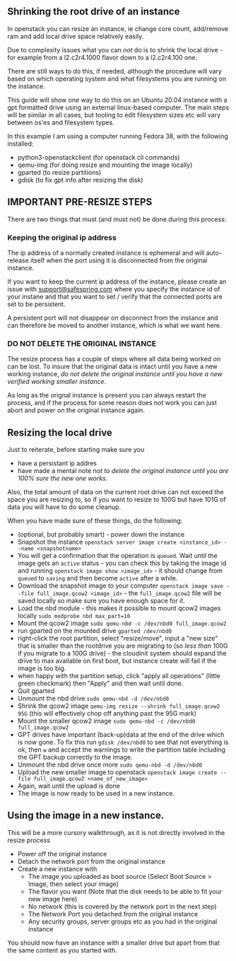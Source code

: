 ## Shrinking the root drive of an instance

In openstack you can resize an instance, ie change core count, add/remove ram and add local drive space relatively easily.

Due to complexity issues what you can _not_ do is to shrink the local drive - for example from a l2.c2r4.1000 flavor down to a l2.c2r4.100 one.

There are still ways to do this, if needed, although the procedure will vary based on which operating system and what filesystems you are running on the instance.

This guide will show one way to do this on an Ubuntu 20.04 instance with a gpt formatted drive using an external linux-based computer. The main steps will be similar in all cases, but tooling to edit filesystem sizes etc will vary between os'es and filesystem types.

In this example I am using a computer running Fedora 38, with the following installed:

* python3-openstackclient (for openstack cli commands)
* qemu-img (for doing resize and mounting the image locally)
* gparted (to resize partitions)
* gdisk (to fix gpt info after resizing the disk)


## IMPORTANT PRE-RESIZE STEPS

There are two things that must (and must not) be done during this process:

### Keeping the original ip address

The ip address of a normally created instance is ephemeral and will auto-release itself when the port using it is disconnected from the original instance.

If you want to keep the current ip address of the instance, please create an issue with support@safespring.com where you specify the instance id of your instane and that you want to set / verify that the connected ports are set to be persistent.

A persistent port will not disappear on disconnect from the instance and can therefore be moved to another instance, which is what we want here.

### DO NOT DELETE THE ORIGINAL INSTANCE

The resize process has a couple of steps where all data being worked on can be lost. To insure that the original data is intact until you have a new working instance, *do not delete the original instance until you have a new verified working smaller instance*.

As long as the orignal instance is present you can always restart the process, and if the process for some reason does not work you can just abort and power on the original instance again.

## Resizing the local drive

Just to reiterate, before starting make sure you

* have a persistant ip addres
* have made a mental note _not to delete the original instance until you are 100% sure the new one works_.

Also, the total amount of data on the current root drive can not exceed the space you are resizing to, so if you want to resize to 100G but have 101G of data you will have to do some cleanup.

When you have made sure of these things, do the following:

* (optional, but probably smart) - power down the instance
* Snapshot the instance `openstack server image create <instance_id> --name <snapshotname>`
* You will get a confirmation that the operation is `queued`. Wait until the image gets an `active` status - you can check this by taking the image id and running `openstack image show <image_id>` - it should change from `queued` to `saving` and then become `active` after a while.
* Download the snapshot image to your computer `openstack image save --file full_image.qcow2 <image_id>` - the `full_image.qcow2` file will be saved locally so make sure you have enough space for it.
* Load the nbd module - this makes it possible to mount qcow2 images locally `sudo modprobe nbd max_part=10`
* Mount the qcow2 image `sudo qemu-nbd -c /dev/nbd0 full_image.qcow2`
* run gparted on the mounted drive `gparted /dev/nbd0`
* right-click the root partition, select "resize/move", input a "new size" that is smaller than the rootdrive you are migrating to (so _less than_ 100G if you migrate to a 100G drive) - the cloudinit system should expand the drive to max available on first boot, but instance create will fail if the image is too big.
* when happy with the partition setup, click "apply all operations" (little green checkmark) then "Apply" and then wait until done.
* Quit gparted
* Unmount the nbd drive `sudo qemu-nbd -d /dev/nbd0`
* Shrink the qcow2 image `qemu-img resize --shrink full_image.qcow2 95G` (this will effectively chop off anything past the 95G mark)
* Mount the smaller qcow2 image `sudo qemu-nbd -c /dev/nbd0 full_image.qcow2`
* GPT drives have important (back-up)data at the end of the drive which is now gone. To fix this run `gdisk /dev/nbd0` to see that not everything is ok, then `w` and accept the warnings to write the partition table including the GPT backup correctly to the image.
* Unmount the nbd drive once more `sudo qemu-nbd -d /dev/nbd0`
* Upload the new smaller image to openstack `openstack image create --file full_image.qcow2 <name_of_new_image>`
* Again, wait until the upload is done
* The image is now ready to be used in a new instance.

## Using the image in a new instance.

This will be a more cursory walkthrough, as it is not directly involved in the resize process

* Power off the original instance
* Detach the network port from the original instance
* Create a new instance with
  * The image you uploaded as boot source (Select Boot Source > Image, then select your image)
  * The flavor you want (Note that the disk needs to be able to fit your new image here)
  * No network (this is covered by the network port in the next step)
  * The Network Port you detached from the original instance
  * Any security groups, server groups etc as you had in the original instance

You should now have an instance with a smaller drive but apart from that the same content as you started with.
